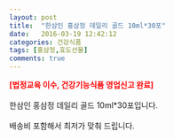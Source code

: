 ```yaml
---
layout: post
title:  "한삼인 홍삼정 데일리 골드 10ml*30포"
date:   2016-03-19 12:42:12
categories: 건강식품
tags: [홍삼정,효도선물]
comments: true
---
```


<strong><span style="color: rgb(255, 0, 0);">[법정교육 이수, 건강기능식품 영업신고 완료]</span></strong>
<br><br>
한삼인 홍삼정 데일리 골드 10ml*30포입니다.
<br><br>
배송비 포함해서 최저가 맞춰 드립니다.
<br>
<br>
<img class="image" src="https://4.bp.blogspot.com/-5Eetfz2-yUw/W_tZOWQdKJI/AAAAAAAAA88/Pv3yisXTYWw3ynsS1WsyrnJLglep6cOvQCLcBGAs/s320/45734568356847.jpg" alt=""/>
<br>
<br>
<img class="image" src="http://www.nbbang.co.kr/data/webedit/20180214165751_xzvzraqo.jpg" alt=""/>  